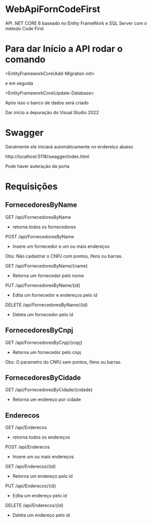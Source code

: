 # WebApiFornCodeFirst
API .NET CORE 6 baseado no Entity FrameWork e SQL Server com o método Code First


# Para dar Início a API rodar o comando

<EntityFrameworkCore\Add-Migration init>

e em seguida

<EntityFrameworkCore\Update-Database>

Após isso o banco de dados será criado

Dar início a depuração do Visual Studio 2022

# Swagger

Geralmente ele iniciará automáticamente no enderelço abaixo

http://localhost:5118/swagger/index.html

Pode haver auteração da porta 


# Requisições

## FornecedoresByName

GET /api/FornecedoresByName
- retorna todos os fornecedores

POST /api/FornecedoresByName
- Insere um fornecedor e um ou mais endereços

 Obs: Não cadastrar o CNPJ com pontos, ifens ou barras.

GET /api/FornecedoresByName/{name}
- Retorna um fornecedor pelo nome

PUT /api/FornecedoresByName/{id}
- Edita um fornecedor e endereços pelo id

DELETE /api/FornecedoresByName/{id}
- Deleta um fornecedor pelo id

## FornecedoresByCnpj

GET /api/FornecedoresByCnpj/{cnpj}
- Retorna um fornecedor pelo cnpj

 Obs: O parametro do CNPJ sem pontos, ifens ou barras.

## FornecedoresByCidade

GET /api/FornecedoresByCidade/{cidade}
- Retorna um endereço por cidade

## Enderecos

GET /api/Enderecos
- retorna todos os endereços

POST /api/Enderecos
- Insere um ou mais endereços

GET /api/Enderecos/{id}
- Retorna um endereço pelo id

PUT /api/Enderecos/{id}
- Edita um endereço pelo id

DELETE /api/Enderecos/{id}
- Deleta um endereço pelo id
